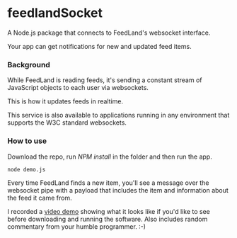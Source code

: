 # feedlandSocket

A Node.js package that connects to FeedLand's websocket interface. 

Your app can get notifications for new and updated feed items.

### Background

While FeedLand is reading feeds, it's sending a constant stream of JavaScript objects to each user via websockets.

This is how it updates feeds in realtime. 

This service is also available to applications running in any environment that supports the W3C standard websockets.

### How to use

Download the repo, run <i>NPM install</i> in the folder and then run the app.

`node demo.js`

Every time FeedLand finds a new item, you'll see a message over the websocket pipe with a payload that includes the item and information about the feed it came from. 

I recorded a <a href="https://www.youtube.com/watch?v=_Q-ks3uytZI">video demo</a> showing what it looks like if you'd like to see before downloading and running the software. Also includes random commentary from your humble programmer. :-)

